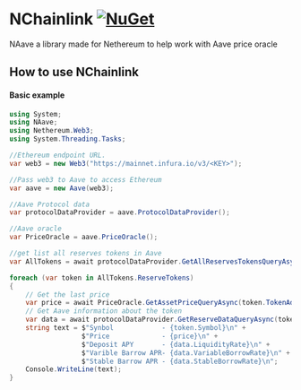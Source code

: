 # NChainlink [![NuGet](https://img.shields.io/nuget/v/NAave)](https://www.nuget.org/packages/NAave/) 
NAave a library made for Nethereum to help work with Aave price oracle

## How to use NChainlink 
#### Basic example
```C#
using System;
using NAave;
using Nethereum.Web3;
using System.Threading.Tasks;

//Ethereum endpoint URL.
var web3 = new Web3("https://mainnet.infura.io/v3/<KEY>");

//Pass web3 to Aave to access Ethereum
var aave = new Aave(web3);

//Aave Protocol data 
var protocolDataProvider = aave.ProtocolDataProvider();

//Aave oracle  
var PriceOracle = aave.PriceOracle();

//get list all reserves tokens in Aave
var AllTokens = await protocolDataProvider.GetAllReservesTokensQueryAsync();

foreach (var token in AllTokens.ReserveTokens)
{
    // Get the last price
    var price = await PriceOracle.GetAssetPriceQueryAsync(token.TokenAddress);
    // Get Aave information about the token
    var data = await protocolDataProvider.GetReserveDataQueryAsync(token.TokenAddress);
    string text = $"Synbol            - {token.Symbol}\n" +
                  $"Price             - {price}\n" +
                  $"Deposit APY       - {data.LiquidityRate}\n" +
                  $"Varible Barrow APR- {data.VariableBorrowRate}\n" +
                  $"Stable Barrow APR - {data.StableBorrowRate}\n";
    Console.WriteLine(text);
}
```
